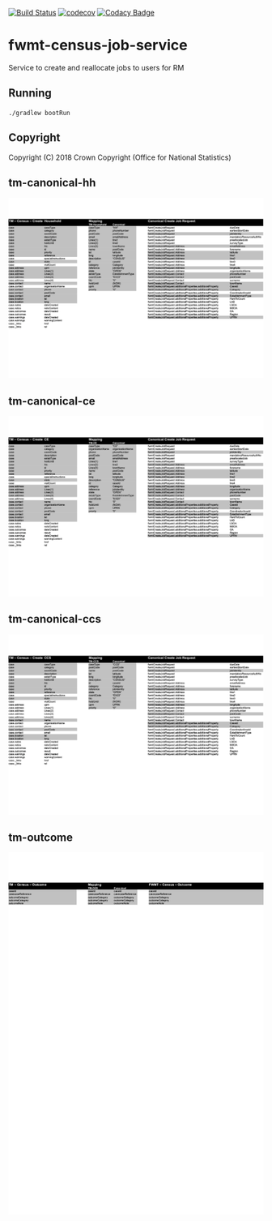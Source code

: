 [![Build Status](https://travis-ci.org/ONSdigital/fwmt-census-job-service.svg?branch=master)](https://travis-ci.org/ONSdigital/fwmt-census-job-service) [![codecov](https://codecov.io/gh/ONSdigital/fwmt-census-job-service/branch/master/graph/badge.svg)](https://codecov.io/gh/ONSdigital/fwmt-census-job-service) [![Codacy Badge](https://api.codacy.com/project/badge/Grade/1bad894364ed49f29a41193cf9e1e8ff)](https://www.codacy.com/app/ONSDigital_FWMT/fwmt-census-job-service?utm_source=github.com&amp;utm_medium=referral&amp;utm_content=ONSdigital/fwmt-census-job-service&amp;utm_campaign=Badge_Grade)

# fwmt-census-job-service
Service to create and reallocate jobs to users for RM

## Running
    ./gradlew bootRun

## Copyright
Copyright (C) 2018 Crown Copyright (Office for National Statistics)

## tm-canonical-hh
 
![](tm-canonical-hh.png "tm - canonical - hh mapping")

## tm-canonical-ce

![](tm-canonical-ce.png "tm - canonical - ce - mapping")

## tm-canonical-ccs

![](tm-canonical-ccs.png "tm - canonical - ccs - mapping")

## tm-outcome

![](tm-outcome.png "tm - census - outcome - mapping")
